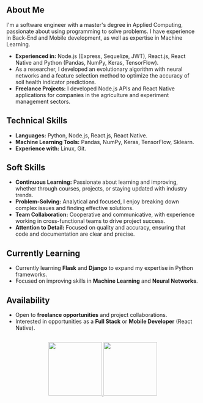 <div>
    <div align=left>
        <h2>About Me</h2>
        <p>I'm a software engineer with a master's degree in Applied Computing, passionate about using programming to solve problems.
            I have experience in Back-End and Mobile development, as well as expertise in Machine
            Learning.</p>
        <ul>
            <li><strong>Experienced in:</strong> Node.js (Express,
                Sequelize, JWT), React.js, React Native and Python (Pandas, NumPy, Keras, TensorFlow).</li>
            <li>As a researcher, I developed an evolutionary algorithm with neural networks and a
                feature selection method to optimize the accuracy of soil health indicator predictions.
            </li>
            <li><strong>Freelance Projects:</strong> I developed Node.js APIs and React Native applications for
                companies in the agriculture and experiment management sectors.</li>
        </ul>
        <h2>Technical Skills</h2>
        <ul>
            <li><strong>Languages:</strong> Python, Node.js, React.js, React Native.</li>
            <li><strong>Machine Learning Tools:</strong> Pandas, NumPy, Keras, TensorFlow, Sklearn.</li>
            <li><strong>Experience with:</strong> Linux, Git.</li>
        </ul>
        <h2>Soft Skills </h2>
        <ul>
            <li><strong>Continuous Learning:</strong> Passionate about learning and improving, whether through courses,
                projects, or staying updated with industry trends.</li>
            <li><strong>Problem-Solving:</strong> Analytical and focused, I enjoy breaking down complex issues and
                finding effective solutions.</li>
            <li><strong>Team Collaboration:</strong> Cooperative and communicative, with experience working in
                cross-functional teams to drive project success.</li>
            <li><strong>Attention to Detail:</strong> Focused on quality and accuracy, ensuring that code and
                documentation are clear and precise.</li>
        </ul>
        <h2>Currently Learning </h2>
        <ul>
            <li>Currently learning <strong>Flask</strong> and <strong>Django</strong> to expand my expertise in Python
                frameworks.</li>
            <li>Focused on improving skills in <strong>Machine Learning</strong> and <strong>Neural Networks</strong>.
            </li>
        </ul>
        <h2>Availability </h2>
        <ul>
            <li>Open to <strong>freelance opportunities</strong> and project collaborations.</li>
            <li>Interested in opportunities as a <strong>Full Stack</strong> or <strong>Mobile Developer</strong>
                (React Native).</li>
        </ul>
    </div>
    <h2></h2>
    <div align="center">
        <a href="https://github.com/Renannr">
            <img height="140em"
                src="https://github-readme-stats.vercel.app/api?username=Renannr&show_icons=true&theme=dark&include_all_commits=true&count_private=true" />
            <img height="140em"
                src="https://github-readme-stats.vercel.app/api/top-langs/?username=Renannr&layout=compact&langs_count=7&theme=dark" />
    </div>
</div>
